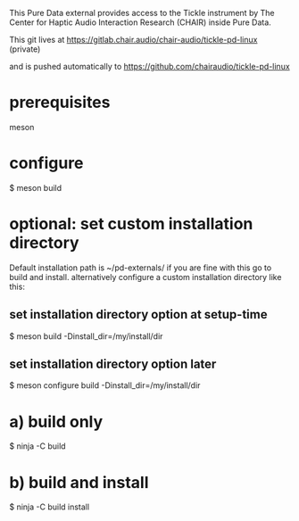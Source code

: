 This Pure Data external provides access to the Tickle instrument by The Center for Haptic Audio Interaction Research (CHAIR) inside Pure Data.

This git lives at https://gitlab.chair.audio/chair-audio/tickle-pd-linux (private)

and is pushed automatically to https://github.com/chairaudio/tickle-pd-linux

# prerequisites

meson

# configure

$ meson build

# optional: set custom installation directory
Default installation path is ~/pd-externals/
if you are fine with this go to build and install. 
alternatively configure a custom installation directory like this:

## set installation directory option at setup-time

$ meson build -Dinstall_dir=/my/install/dir

## set installation directory option later

$ meson configure build -Dinstall_dir=/my/install/dir

# a) build only

$ ninja -C build

# b) build and install

$ ninja -C build install
